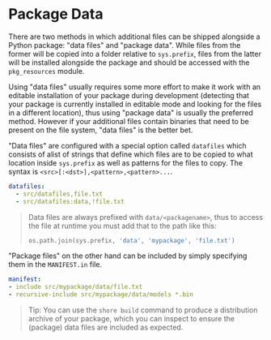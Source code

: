 # Package Data

There are two methods in which additional files can be shipped alongside a
Python package: "data files" and "package data". While files from the former
will be copied into a folder relative to `sys.prefix`, files from the latter
will be installed alongside the package and should be accessed with the
`pkg_resources` module.

Using "data files" usually requires some more effort to make it work with an
editable installation of your package during development (detecting that your
package is currently installed in editable mode and looking for the files in
a different location), thus using "package data" is usually the preferred
method. However if your additional files contain binaries that need to be
present on the file system, "data files" is the better bet.

"Data files" are configured with a special option called `datafiles` which
consists of alist of strings that define which files are to be copied to
what location inside `sys.prefix` as well as patterns for the files to copy.
The syntax is `<src>[:<dst>],<pattern>,<pattern>...`.

```yaml
datafiles:
  - src/datafiles,file.txt
  - src/datafiles:data,!file.txt
```

> Data files are always prefixed with `data/<packagename>`, thus to access the
> file at runtime you must add that to the path like this:
>
> ```py
> os.path.join(sys.prefix, 'data', 'mypackage', 'file.txt')
> ```

"Package files" on the other hand can be included by simply specifying them
in the `MANIFEST.in` file.

```yaml
manifest:
- include src/mypackage/data/file.txt
- recursive-include src/mypackage/data/models *.bin
```

> Tip: You can use the `shore build` command to produce a distribution archive
> of your package, which you can inspect to ensure the (package) data files
> are included as expected.
